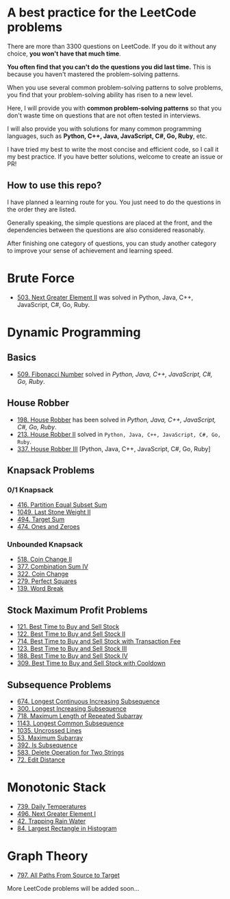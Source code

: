 # A best practice for the LeetCode problems
There are more than 3300 questions on LeetCode. If you do it without any choice, **you won't have that much time**.

**You often find that you can't do the questions you did last time.** This is because you haven't mastered the problem-solving patterns.

When you use several common problem-solving patterns to solve problems, you find that your problem-solving ability has risen to a new level.

Here, I will provide you with **common problem-solving patterns** so that you don't waste time on questions that are not often tested in interviews.

I will also provide you with solutions for many common programming languages, such as **Python, C++, Java, JavaScript, C#, Go, Ruby**, etc.

I have tried my best to write the most concise and efficient code, so I call it my best practice. If you have better solutions, welcome to create an issue or PR!

## How to use this repo?
I have planned a learning route for you. You just need to do the questions in the order they are listed.

Generally speaking, the simple questions are placed at the front, and the dependencies between the questions are also considered reasonably.

After finishing one category of questions, you can study another category to improve your sense of achievement and learning speed.

# Brute Force
- [503. Next Greater Element II](problems/0503-next-greater-element-ii.md) was solved in Python, Java, C++, JavaScript, C#, Go, Ruby.

# Dynamic Programming
## Basics
- [509. Fibonacci Number](problems/0509-fibonacci-number.md) solved in _Python, Java, C++, JavaScript, C#, Go, Ruby_.

## House Robber
- [198. House Robber](problems/0198-house-robber.md) has been solved in _Python, Java, C++, JavaScript, C#, Go, Ruby_.
- [213. House Robber II](problems/0213-house-robber-ii.md) solved in `Python, Java, C++, JavaScript, C#, Go, Ruby`.
- [337. House Robber III](problems/0337-house-robber-iii.md) [Python, Java, C++, JavaScript, C#, Go, Ruby]

## Knapsack Problems
### 0/1 Knapsack
- [416. Partition Equal Subset Sum](problems/0416-partition-equal-subset-sum.md)
- [1049. Last Stone Weight II](problems/1049-last-stone-weight-ii.md)
- [494. Target Sum](problems/0494-target-sum.md)
- [474. Ones and Zeroes](problems/0474-ones-and-zeroes.md)

### Unbounded Knapsack
- [518. Coin Change II](problems/0518-coin-change-ii.md)
- [377. Combination Sum IV](problems/0377-combination-sum-iv.md)
- [322. Coin Change](problems/0322-coin-change.md)
- [279. Perfect Squares](problems/0279-perfect-squares.md)
- [139. Word Break](problems/0139-word-break.md)

## Stock Maximum Profit Problems
- [121. Best Time to Buy and Sell Stock](problems/0121-best-time-to-buy-and-sell-stock.md)
- [122. Best Time to Buy and Sell Stock II](problems/0122-best-time-to-buy-and-sell-stock-ii.md)
- [714. Best Time to Buy and Sell Stock with Transaction Fee](problems/0714-best-time-to-buy-and-sell-stock-with-transaction-fee.md)
- [123. Best Time to Buy and Sell Stock III](problems/0123-best-time-to-buy-and-sell-stock-iii.md)
- [188. Best Time to Buy and Sell Stock IV](problems/0188-best-time-to-buy-and-sell-stock-iv.md)
- [309. Best Time to Buy and Sell Stock with Cooldown](problems/0309-best-time-to-buy-and-sell-stock-with-cooldown.md)

## Subsequence Problems
- [674. Longest Continuous Increasing Subsequence](problems/0674-longest-continuous-increasing-subsequence.md)
- [300. Longest Increasing Subsequence](problems/0300-longest-increasing-subsequence.md)
- [718. Maximum Length of Repeated Subarray](problems/0718-maximum-length-of-repeated-subarray.md)
- [1143. Longest Common Subsequence](problems/1143-longest-common-subsequence.md)
- [1035. Uncrossed Lines](problems/1035-uncrossed-lines.md)
- [53. Maximum Subarray](problems/0053-maximum-subarray.md)
- [392. Is Subsequence](problems/0392-is-subsequence.md)
- [583. Delete Operation for Two Strings](problems/0583-delete-operation-for-two-strings.md)
- [72. Edit Distance](problems/0072-edit-distance.md)

# Monotonic Stack
- [739. Daily Temperatures](problems/0739-daily-temperatures.md)
- [496. Next Greater Element I](problems/0496-next-greater-element-i.md)
- [42. Trapping Rain Water](problems/0042-trapping-rain-water.md)
- [84. Largest Rectangle in Histogram](problems/0084-largest-rectangle-in-histogram.md)

# Graph Theory
- [797. All Paths From Source to Target](problems/0797-all-paths-from-source-to-target.md)

More LeetCode problems will be added soon...
